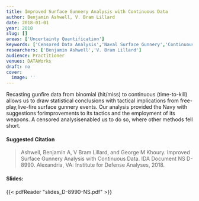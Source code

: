 ```yaml
---
title: Improved Surface Gunnery Analysis with Continuous Data
author: Benjamin Ashwell, V. Bram Lillard
date: 2018-01-01
year: 2018
slug: []
areas: ['Uncertainty Quantification']
keywords: ['Censored Data Analysis','Naval Surface Gunnery','Continuous Response','Probability of Kill']
researchers: ['Benjamin Ashwell','V. Bram Lillard']
audience: Practitioner
venues: DATAWorks
draft: no
cover:
  image: ''
---
```




Recasting gunfire data from binomial (hit/miss) to continuous (time-to-kill) allows us to draw statistical conclusions with tactical implications from free-play,live-fire surface gunnery events. Our analysis provided the Navy with suggestions forimprovements to its tactics and the employment of its weapons. A censored analysisenabled us to do so, where other methods fell short.

#### Suggested Citation
> Ashwell, Benjamin A, V Bram Lillard, and George M Khoury. Improved Surface Gunnery Analysis with Continuous Data. IDA Document NS D-8990. Alexandria, VA: Institute for Defense Analyses, 2018.

#### Slides: 
{{< pdfReader "slides_D-8990-NS.pdf" >}}




